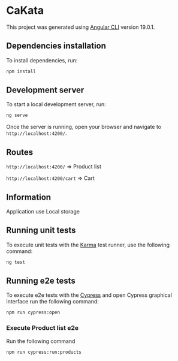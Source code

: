 # CaKata

This project was generated using [Angular CLI](https://github.com/angular/angular-cli) version 19.0.1.

## Dependencies installation

To install dependencies, run:

```bash
npm install
```

## Development server

To start a local development server, run:

```bash
ng serve
```

Once the server is running, open your browser and navigate to `http://localhost:4200/`.

## Routes

`http://localhost:4200/` => Product list

`http://localhost:4200/cart` => Cart

## Information

Application use Local storage

## Running unit tests

To execute unit tests with the [Karma](https://karma-runner.github.io) test runner, use the following command:

```bash
ng test
```

## Running e2e tests

To execute e2e tests with the [Cypress](https://www.cypress.io/) and open Cypress graphical interface run the following command:

```bash
npm run cypress:open
```

### Execute Product list e2e

Run the following command

```bash
npm run cypress:run:products
```